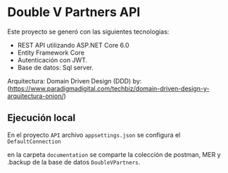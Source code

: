 # Double V Partners API

Este proyecto se generó con las siguientes tecnologias:

- REST API utilizando ASP.NET Core 6.0
- Entity Framework Core
- Autenticación con JWT.
- Base de datos: Sql server.

Arquitectura: Domain Driven Design (DDD) by: (https://www.paradigmadigital.com/techbiz/domain-driven-design-y-arquitectura-onion/)

## Ejecución local

En el proyecto `API` archivo `appsettings.json` se configura el `DefaultConnection`

en la carpeta `documentation` se comparte la colección de postman, MER y .backup de la base de datos `DoubleVPartners`.
